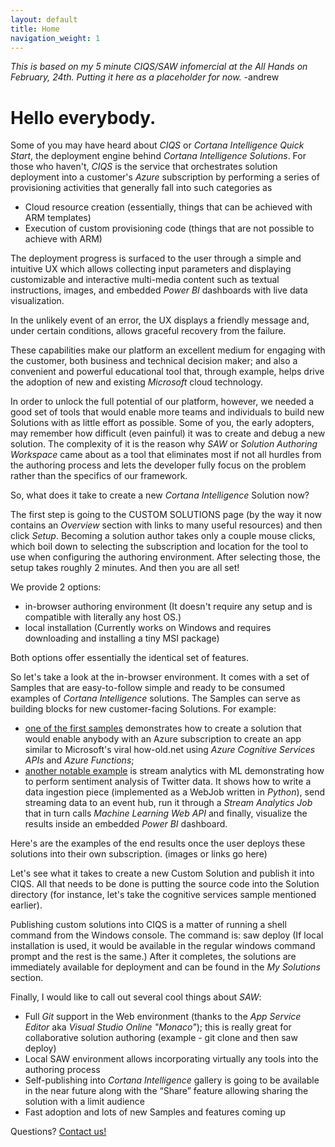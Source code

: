 ```yaml
---
layout: default
title: Home
navigation_weight: 1
---
```

*This is based on my 5 minute CIQS/SAW infomercial at the All Hands on February, 24th. Putting it here as a placeholder for now.* -andrew
# Hello everybody.

Some of you may have heard about *CIQS* or *Cortana Intelligence Quick Start*, the deployment engine behind *Cortana Intelligence Solutions*. For those who haven't, *CIQS* is the service that orchestrates solution deployment into a customer's *Azure* subscription by performing a series of provisioning activities that generally fall into such categories as
- Cloud resource creation (essentially, things that can be achieved with ARM templates)
- Execution of custom provisioning code (things that are not possible to achieve with ARM)

The deployment progress is surfaced to the user through a simple and intuitive UX which allows collecting input parameters and displaying customizable and interactive multi-media content such as textual instructions, images, and embedded *Power BI* dashboards with live data visualization.

In the unlikely event of an error, the UX displays a friendly message and, under certain conditions, allows graceful recovery from the failure.

These capabilities make our platform an excellent medium for engaging with the customer, both business and technical decision maker; and also a convenient and powerful educational tool that, through example, helps drive the adoption of new and existing *Microsoft* cloud technology.

In order to unlock the full potential of our platform, however, we needed a good set of tools that would enable more teams and individuals to build new Solutions with as little effort as possible. Some of you, the early adopters, may remember how difficult (even painful) it was to create and debug a new solution. The complexity of it is the reason why *SAW* or *Solution Authoring Workspace* came about as a tool that eliminates most if not all hurdles from the authoring process and lets the developer fully focus on the problem rather than the specifics of our framework.

So, what does it take to create a new *Cortana Intelligence* Solution now?

The first step is going to the CUSTOM SOLUTIONS page (by the way it now contains an *Overview* section with links to many useful resources) and then click *Setup*. Becoming a solution author takes only a couple mouse clicks, which boil down to selecting the subscription and location for the tool to use when configuring the authoring environment. After selecting those, the setup takes roughly 2 minutes. And then you are all set!

We provide 2 options:
- in-browser authoring environment (It doesn't require any setup and is compatible with literally any host OS.)
- local installation (Currently works on Windows and requires downloading and installing a tiny MSI package)

Both options offer essentially the identical set of features.

So let's take a look at the in-browser environment. It comes with a set of Samples that are easy-to-follow simple and ready to be consumed examples of *Cortana Intelligence* solutions. The Samples can serve as building blocks for new customer-facing Solutions. For example:

- [one of the first samples](https://github.com/Azure/Azure-CortanaIntelligence-SolutionAuthoringWorkspace/tree/master/Samples/004-cognitiveservices) demonstrates how to create a solution that would enable anybody with an Azure subscription to create an app similar to Microsoft's viral how-old.net using *Azure Cognitive Services APIs* and *Azure Functions*;
- [another notable example](https://github.com/wdecay/twitterdemo) is stream analytics with ML demonstrating how to perform sentiment analysis of Twitter data. It shows how to write a data ingestion piece (implemented as a WebJob written in *Python*), send streaming data to an event hub, run it through a *Stream Analytics Job* that in turn calls *Machine Learning Web API* and finally, visualize the results inside an embedded *Power BI* dashboard.

Here's are the examples of the end results once the user deploys these solutions into their own subscription.
(images or links go here)

Let's see what it takes to create a new Custom Solution and publish it into CIQS. All that needs to be done is putting the source code into the Solution directory (for instance, let's take the cognitive services sample mentioned earlier).

Publishing custom solutions into CIQS is a matter of running a shell command from the Windows console. The command is: saw deploy (If local installation is used, it would be available in the regular windows command prompt and the rest is the same.) After it completes, the solutions are immediately available for deployment and can be found in the *My Solutions* section.

Finally, I would like to call out several cool things about *SAW*:
- Full *Git* support in the Web environment (thanks to the *App Service Editor* aka *Visual Studio Online "Monaco"*); this is really great for collaborative solution authoring (example - git clone and then saw deploy)
- Local SAW environment allows incorporating virtually any tools into the authoring process
- Self-publishing into *Cortana Intelligence* gallery is going to be available in the near future along with the “Share” feature allowing sharing the solution with a limit audience
- Fast adoption and lots of new Samples and features coming up

Questions? [Contact us!](mailto:cisauthors@microsoft.com)



